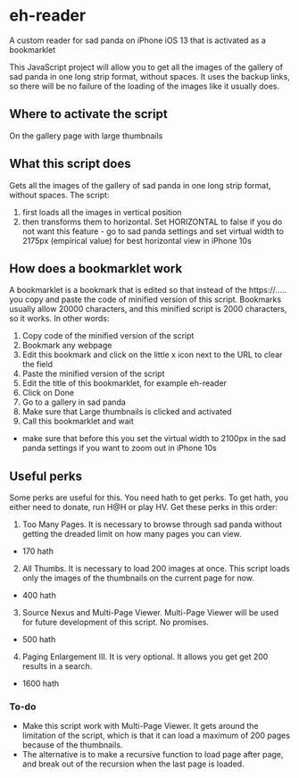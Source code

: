 # eh-reader

A custom reader for sad panda on iPhone iOS 13 that is activated as a bookmarklet

This JavaScript project will allow you to get all the images of the gallery of sad panda in one long strip format, without spaces. It uses the backup links, so there will be no failure of the loading of the images like it usually does.

## Where to activate the script

On the gallery page with large thumbnails

## What this script does

Gets all the images of the gallery of sad panda in one long strip format, without spaces. The script:

  1. first loads all the images in vertical position
  2. then transforms them to horizontal. Set HORIZONTAL to false if you do not want this feature
    - go to sad panda settings and set virtual width to 2175px (empirical value) for best horizontal view in iPhone 10s

## How does a bookmarklet work

A bookmarklet is a bookmark that is edited so that instead of the https://..... you copy and paste the code of minified version of this script. Bookmarks usually allow 20000 characters, and this minified script is 2000 characters, so it works. In other words:

1. Copy code of the minified version of the script
2. Bookmark any webpage
3. Edit this bookmark and click on the little x icon next to the URL to clear the field
4. Paste the minified version of the script
5. Edit the title of this bookmarklet, for example eh-reader
6. Click on Done
7. Go to a gallery in sad panda
8. Make sure that Large thumbnails is clicked and activated
9. Call this bookmarklet and wait
  - make sure that before this you set the virtual width to 2100px in the sad panda settings if you want to zoom out in iPhone 10s


## Useful perks

Some perks are useful for this. You need hath to get perks. To get hath, you either need to donate, run H@H or play HV. Get these perks in this order:

1. Too Many Pages. It is necessary to browse through sad panda without getting the dreaded limit on how many pages you can view.
  - 170 hath
2. All Thumbs. It is necessary to load 200 images at once. This script loads only the images of the thumbnails on the current page for now.
  - 400 hath
3. Source Nexus and Multi-Page Viewer. Multi-Page Viewer will be used for future development of this script. No promises.
  - 500 hath
4. Paging Enlargement III. It is very optional. It allows you get get 200 results in a search.
  - 1600 hath


### To-do

- Make this script work with Multi-Page Viewer. It gets around the limitation of the script, which is that it can load a maximum of 200 pages because of the thumbnails.
- The alternative is to make a recursive function to load page after page, and break out of the recursion when the last page is loaded.
